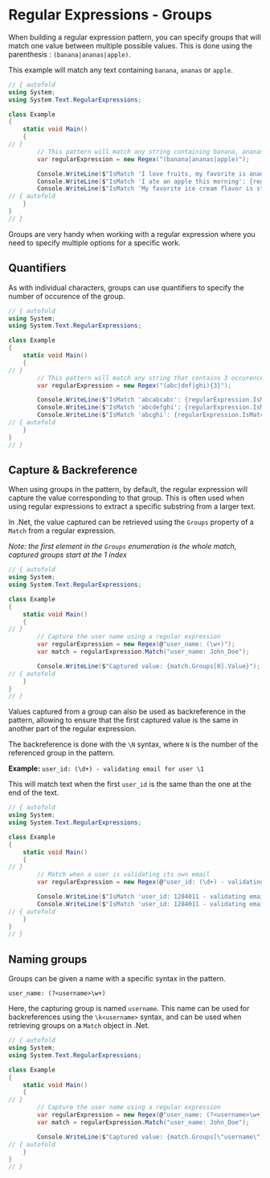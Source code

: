 # Regular Expressions - Groups

When building a regular expression pattern, you can specify groups that will match one value between multiple possible values. This is done using the parenthesis : `(banana|ananas|apple)`.

This example will match any text containing `banana`, `ananas` or `apple`.

```C# runnable
// { autofold
using System;
using System.Text.RegularExpressions;

class Example 
{
    static void Main()
    {
// }
        // This pattern will match any string containing banana, ananas or apple
        var regularExpression = new Regex("(banana|ananas|apple)");

        Console.WriteLine($"IsMatch 'I love fruits, my favorite is ananas': {regularExpression.IsMatch("I love fruits, my favorite is ananas")}");
        Console.WriteLine($"IsMatch 'I ate an apple this morning': {regularExpression.IsMatch("I ate an apple this morning")}");
        Console.WriteLine($"IsMatch 'My favorite ice cream flavor is strawberry': {regularExpression.IsMatch("My favorite ice cream flavor is strawberry")}");
// { autofold 
    }
}
// }
```

Groups are very handy when working with a regular expression where you need to specify multiple options for a specific work.

## Quantifiers

As with individual characters, groups can use quantifiers to specify the number of occurence of the group.

```C# runnable
// { autofold
using System;
using System.Text.RegularExpressions;

class Example 
{
    static void Main()
    {
// }
        // This pattern will match any string that contains 3 occurence of either abc, def or ghi
        var regularExpression = new Regex("(abc|def|ghi){3}");

        Console.WriteLine($"IsMatch 'abcabcabc': {regularExpression.IsMatch("abcabcabc")}");
        Console.WriteLine($"IsMatch 'abcdefghi': {regularExpression.IsMatch("abcdefghi")}");
        Console.WriteLine($"IsMatch 'abcghi': {regularExpression.IsMatch("abcghi")}");
// { autofold 
    }
}
// }
```

## Capture & Backreference

When using groups in the pattern, by default, the regular expression will capture the value corresponding to that group. This is often used when using regular expressions to extract a specific substring from a larger text.

In .Net, the value captured can be retrieved using the `Groups` property of a `Match` from a regular expression.

*Note: the first element in the `Groups` enumeration is the whole match, captured groups start at the 1 index*

```C# runnable
// { autofold
using System;
using System.Text.RegularExpressions;

class Example 
{
    static void Main()
    {
// }
        // Capture the user name using a regular expression
        var regularExpression = new Regex(@"user_name: (\w+)");
        var match = regularExpression.Match("user_name: John_Doe");

        Console.WriteLine($"Captured value: {match.Groups[0].Value}");
// { autofold 
    }
}
// }
```

Values captured from a group can also be used as backreference in the pattern, allowing to ensure that the first captured value is the same in another part of the regular expression.

The backreference is done with the `\N` syntax, where `N` is the number of the referenced group in the pattern.

**Example:** `user_id: (\d+) - validating email for user \1`

This will match text when the first `user_id` is the same than the one at the end of the text.

```C# runnable
// { autofold
using System;
using System.Text.RegularExpressions;

class Example 
{
    static void Main()
    {
// }
        // Match when a user is validating its own email
        var regularExpression = new Regex(@"user_id: (\d+) - validating email for user \1");

        Console.WriteLine($"IsMatch 'user_id: 1284011 - validating email for user 1284011': {regularExpression.IsMatch("user_id: 1284011 - validating email for user 1284011")}");
        Console.WriteLine($"IsMatch 'user_id: 1284011 - validating email for user 1035234': {regularExpression.IsMatch("user_id: 1284011 - validating email for user 1035234")}");
// { autofold 
    }
}
// }
```

## Naming groups

Groups can be given a name with a specific syntax in the pattern. 

`user_name: (?<username>\w+)`

Here, the capturing group is named `username`. This name can be used for backreferences using the `\k<username>` syntax, and can be used when retrieving groups on a `Match` object in .Net.

```C# runnable
// { autofold
using System;
using System.Text.RegularExpressions;

class Example 
{
    static void Main()
    {
// }
        // Capture the user name using a regular expression
        var regularExpression = new Regex(@"user_name: (?<username>\w+)");
        var match = regularExpression.Match("user_name: John_Doe");

        Console.WriteLine($"Captured value: {match.Groups[\"username\"].Value}");
// { autofold 
    }
}
// }
```